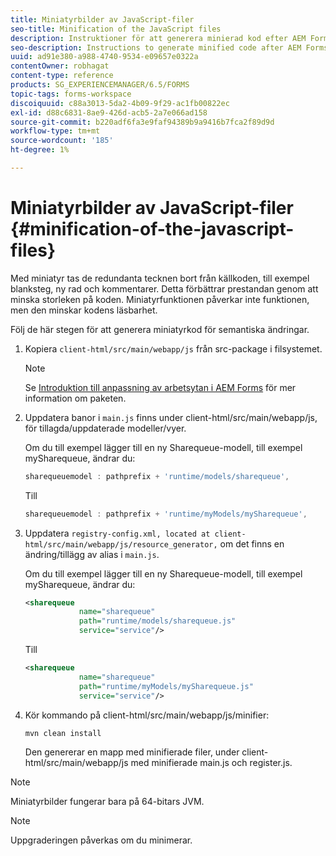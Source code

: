 ```yaml
---
title: Miniatyrbilder av JavaScript-filer
seo-title: Minification of the JavaScript files
description: Instruktioner för att generera minierad kod efter AEM Forms-arbetsyteanpassningar för att optimera JS-filerna för webben.
seo-description: Instructions to generate minified code after AEM Forms workspace customizations to optimize the JS files for the web.
uuid: ad91e380-a988-4740-9534-e09657e0322a
contentOwner: robhagat
content-type: reference
products: SG_EXPERIENCEMANAGER/6.5/FORMS
topic-tags: forms-workspace
discoiquuid: c88a3013-5da2-4b09-9f29-ac1fb00822ec
exl-id: d88c6831-8ae9-426d-acb5-2a7e066ad158
source-git-commit: b220adf6fa3e9faf94389b9a9416b7fca2f89d9d
workflow-type: tm+mt
source-wordcount: '185'
ht-degree: 1%

---
```


# Miniatyrbilder av JavaScript-filer {#minification-of-the-javascript-files}

Med miniatyr tas de redundanta tecknen bort från källkoden, till exempel blanksteg, ny rad och kommentarer. Detta förbättrar prestandan genom att minska storleken på koden. Miniatyrfunktionen påverkar inte funktionen, men den minskar kodens läsbarhet.

Följ de här stegen för att generera miniatyrkod för semantiska ändringar.

1. Kopiera `client-html/src/main/webapp/js` från src-package i filsystemet.

   >[!NOTE]
   >
   >Se [Introduktion till anpassning av arbetsytan i AEM Forms](/help/forms/using/introduction-customizing-html-workspace.md) för mer information om paketen.

1. Uppdatera banor i `main.js` finns under client-html/src/main/webapp/js, för tillagda/uppdaterade modeller/vyer.

   Om du till exempel lägger till en ny Sharequeue-modell, till exempel mySharequeue, ändrar du:

   ```javascript
   sharequeuemodel : pathprefix + 'runtime/models/sharequeue',
   ```

   Till

   ```javascript
   sharequeuemodel : pathprefix + 'runtime/myModels/mySharequeue',
   ```

1. Uppdatera `registry-config.xml, located at client-html/src/main/webapp/js/resource_generator,` om det finns en ändring/tillägg av alias i `main.js`.

   Om du till exempel lägger till en ny Sharequeue-modell, till exempel mySharequeue, ändrar du:

   ```xml
   <sharequeue
               name="sharequeue"
               path="runtime/models/sharequeue.js"
               service="service"/>
   ```

   Till

   ```xml
   <sharequeue
               name="sharequeue"
               path="runtime/myModels/mySharequeue.js"
               service="service"/>
   ```

1. Kör kommando på client-html/src/main/webapp/js/minifier:

   ```shell
   mvn clean install
   ```

   Den genererar en mapp med minifierade filer, under client-html/src/main/webapp/js med minifierade main.js och register.js.

>[!NOTE]
>
>Miniatyrbilder fungerar bara på 64-bitars JVM.

>[!NOTE]
>
>Uppgraderingen påverkas om du minimerar.
